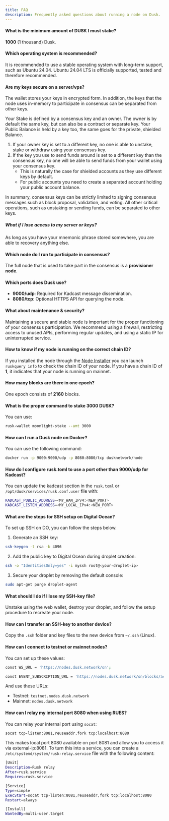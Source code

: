 ```yaml
---
title: FAQ
description: Frequently asked questions about running a node on Dusk.
---
```


#### What is the minimum amount of DUSK I must stake?

**1000** (1 thousand) Dusk.

#### Which operating system is recommended?

It is recommended to use a stable operating system with long-term support, such as Ubuntu 24.04. Ubuntu 24.04 LTS is officially supported, tested and therefore recommended.

#### Are my keys secure on a server/vps?

The wallet stores your keys in encrypted form. In addition, the keys that the node uses in-memory to participate in consensus can be separated from other keys.

Your Stake is defined by a consensus key and an owner. The owner is by default the same key, but can also be a contract or separate key. Your Public Balance is held by a key too, the same goes for the private, shielded Balance.

1. If your owner key is set to a different key, no one is able to unstake, stake or withdraw using your consensus key.
2. If the key you use to send funds around is set to a different key than the consensus key, no one will be able to send funds from your wallet using your consensus key.
   - This is naturally the case for shielded accounts as they use different keys by default.
   - For public accounts you need to create a separated account holding your public account balance.

In summary, consensus keys can be strictly limited to signing consensus messages such as block proposal, validation, and voting. All other critical operations, such as unstaking or sending funds, can be separated to other keys.

##### What if I lose access to my server or keys?

As long as you have your mnemonic phrase stored somewhere, you are able to recovery anything else.

#### Which node do I run to participate in consensus?

The full node that is used to take part in the consensus is a **provisioner node**.

#### Which ports does Dusk use?

- **9000/udp**: Required for Kadcast message dissemination.
- **8080/tcp**: Optional HTTPS API for querying the node.

#### What about maintenance & security?

Maintaining a secure and stable node is important for the proper functioning of your consensus participation. We recommend using a firewall, restricting access to unused APIs, performing regular updates, and using a static IP for uninterrupted service.

####  How to know if my node is running on the correct chain ID?

If you installed the node through the [Node Installer](/operator/installation/#node-installer) you can launch `ruskquery info` to check the chain ID of your node. If you have a chain ID of **1**, it indicates that your node is running on mainnet.

#### How many blocks are there in one epoch?

One epoch consists of **2160** blocks.

#### What is the proper command to stake 3000 DUSK?

You can use:

```bash
rusk-wallet moonlight-stake --amt 3000
```

#### How can I run a Dusk node on Docker?
You can use the following command: 

```bash
docker run -p 9000:9000/udp -p 8080:8080/tcp dusknetwork/node
```

#### How do I configure rusk.toml to use a port other than 9000/udp for Kadcast?
You can update the kadcast section in the `rusk.toml` or `/opt/dusk/services/rusk.conf.user` file with:

```bash
KADCAST_PUBLIC_ADDRESS=<MY_WAN_IPv4:<NEW_PORT>
KADCAST_LISTEN_ADDRESS=<MY_LOCAL_IPv4:<NEW_PORT>
```

#### What are the steps for SSH setup on Digital Ocean?

To set up SSH on DO, you can follow the steps below.

1) Generate an SSH key:
```bash
ssh-keygen -t rsa -b 4096
```

2) Add the public key to Digital Ocean during droplet creation:
```bash
ssh -o "IdentitiesOnly=yes" -i myssh root@<your-droplet-ip>
```

3) Secure your droplet by removing the default console:
```bash
sudo apt-get purge droplet-agent
```

#### What should I do if I lose my SSH-key file?
Unstake using the web wallet, destroy your droplet, and follow the setup procedure to recreate your node.

#### How can I transfer an SSH-key to another device?

Copy the `.ssh` folder and key files to the new device from `~/.ssh` (Linux).

#### How can I connect to testnet or mainnet nodes?
You can set up these values:
```bash
const WS_URL = 'https://nodes.dusk.network/on';
```
```bash
const EVENT_SUBSCRIPTION_URL = 'https://nodes.dusk.network/on/blocks/accepted';
```

And use these URLs:
- Testnet: `testnet.nodes.dusk.network`
- Mainnet: `nodes.dusk.network`

#### How can I relay my internal port 8080 when using RUES?
You can relay your internal port using `socat`:

```bash
socat tcp-listen:8081,reuseaddr,fork tcp:localhost:8080
```
This makes local port 8080 available on port 8081 and allow you to access it via external-ip:8081. To turn this into a service, you can create a `/etc/systemd/system/rusk-relay.service` file with the following content:

```bash
[Unit]
Description=Rusk relay
After=rusk.service
Requires=rusk.service

[Service]
Type=simple
ExecStart=socat tcp-listen:8081,reuseaddr,fork tcp:localhost:8080
Restart=always

[Install]
WantedBy=multi-user.target
```
